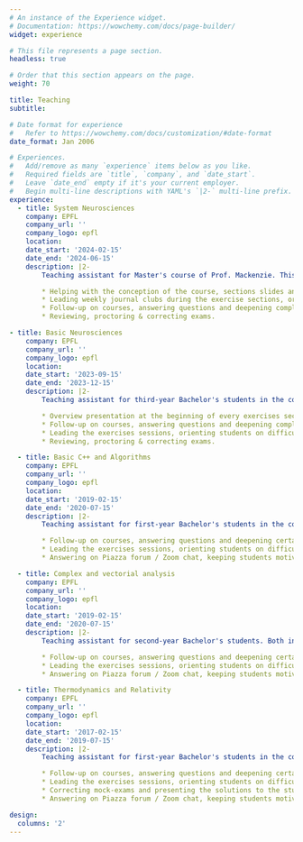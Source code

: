 ```yaml
---
# An instance of the Experience widget.
# Documentation: https://wowchemy.com/docs/page-builder/
widget: experience

# This file represents a page section.
headless: true

# Order that this section appears on the page.
weight: 70

title: Teaching
subtitle:

# Date format for experience
#   Refer to https://wowchemy.com/docs/customization/#date-format
date_format: Jan 2006

# Experiences.
#   Add/remove as many `experience` items below as you like.
#   Required fields are `title`, `company`, and `date_start`.
#   Leave `date_end` empty if it's your current employer.
#   Begin multi-line descriptions with YAML's `|2-` multi-line prefix.
experience:
  - title: System Neurosciences
    company: EPFL
    company_url: ''
    company_logo: epfl
    location: 
    date_start: '2024-02-15'
    date_end: '2024-06-15'
    description: |2-
        Teaching assistant for Master's course of Prof. Mackenzie. This was the first year that the course was given. This included:

        * Helping with the conception of the course, sections slides and exam questions.
        * Leading weekly journal clubs during the exercise sections, orienting the students to have a discussion on the papers we reviewed.
        * Follow-up on courses, answering questions and deepening complex concepts.
        * Reviewing, proctoring & correcting exams.

- title: Basic Neurosciences
    company: EPFL
    company_url: ''
    company_logo: epfl
    location: 
    date_start: '2023-09-15'
    date_end: '2023-12-15'
    description: |2-
        Teaching assistant for third-year Bachelor's students in the course of Prof. Mackenzie Mathis and Pavan Ramdya. This included:

        * Overview presentation at the beginning of every exercises sections.
        * Follow-up on courses, answering questions and deepening complex concepts.
        * Leading the exercises sessions, orienting students on difficult questions.
        * Reviewing, proctoring & correcting exams.

  - title: Basic C++ and Algorithms
    company: EPFL
    company_url: ''
    company_logo: epfl
    location: 
    date_start: '2019-02-15'
    date_end: '2020-07-15'
    description: |2-
        Teaching assistant for first-year Bachelor's students in the course of Prof. Jamila Sam and Barbara Jobstmann. Both in person and remotly. This included:

        * Follow-up on courses, answering questions and deepening certain theoretical notions.
        * Leading the exercises sessions, orienting students on difficult questions.
        * Answering on Piazza forum / Zoom chat, keeping students motivated even remotly. 

  - title: Complex and vectorial analysis
    company: EPFL
    company_url: ''
    company_logo: epfl
    location: 
    date_start: '2019-02-15'
    date_end: '2020-07-15'
    description: |2-
        Teaching assistant for second-year Bachelor's students. Both in person and remotly. This included:

        * Follow-up on courses, answering questions and deepening certain theoretical notions.
        * Leading the exercises sessions, orienting students on difficult questions.
        * Answering on Piazza forum / Zoom chat, keeping students motivated even remotly. 

  - title: Thermodynamics and Relativity
    company: EPFL
    company_url: ''
    company_logo: epfl
    location: 
    date_start: '2017-02-15'
    date_end: '2019-07-15'
    description: |2-
        Teaching assistant for first-year Bachelor's students in the course of Prof. Ivo Furno. Both in person and remotly. This included:

        * Follow-up on courses, answering questions and deepening certain theoretical notions.
        * Leading the exercises sessions, orienting students on difficult questions.
        * Correcting mock-exams and presenting the solutions to the student on white board. 
        * Answering on Piazza forum / Zoom chat, keeping students motivated even remotly. 

design:
  columns: '2'
---
```

